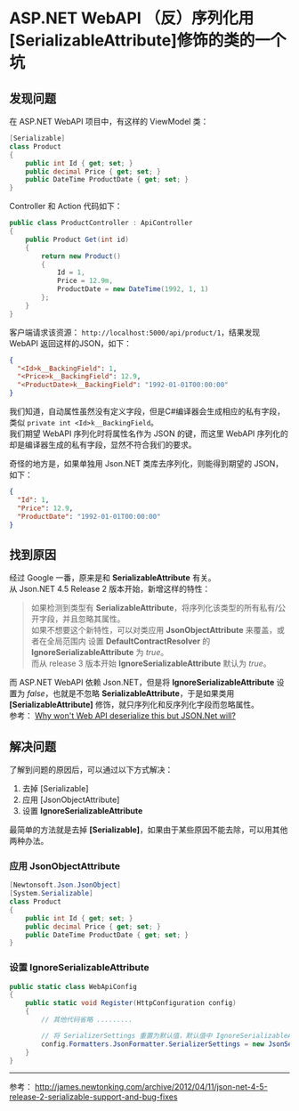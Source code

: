 # ASP.NET WebAPI （反）序列化用[SerializableAttribute]修饰的类的一个坑

## 发现问题
在 ASP.NET WebAPI 项目中，有这样的 ViewModel 类：
``` csharp
[Serializable]
class Product
{
    public int Id { get; set; }
    public decimal Price { get; set; }
    public DateTime ProductDate { get; set; }
}
```
Controller 和 Action 代码如下：
``` csharp
public class ProductController : ApiController
{
    public Product Get(int id)
    {
        return new Product()
        {
            Id = 1,
            Price = 12.9m,
            ProductDate = new DateTime(1992, 1, 1)
        };
    }
}
```
客户端请求该资源： `http://localhost:5000/api/product/1`，结果发现 WebAPI 返回这样的JSON，如下：
``` JSON
{
  "<Id>k__BackingField": 1,
  "<Price>k__BackingField": 12.9,
  "<ProductDate>k__BackingField": "1992-01-01T00:00:00"
}
```

我们知道，自动属性虽然没有定义字段，但是C#编译器会生成相应的私有字段，类似 `private int <Id>k__BackingField`。    
我们期望 WebAPI 序列化时将属性名作为 JSON 的键，而这里 WebAPI 序列化的却是编译器生成的私有字段，显然不符合我们的要求。  

奇怪的地方是，如果单独用 Json.NET 类库去序列化，则能得到期望的 JSON，如下：
``` Json
{
  "Id": 1,
  "Price": 12.9,
  "ProductDate": "1992-01-01T00:00:00"
}
```

## 找到原因  
经过 Google 一番，原来是和 **SerializableAttribute** 有关。  
从 Json.NET 4.5 Release 2 版本开始，新增这样的特性：  
>如果检测到类型有 **SerializableAttribute**，将序列化该类型的所有私有/公开字段，并且忽略其属性。  
如果不想要这个新特性，可以对类应用 **JsonObjectAttribute** 来覆盖，或者在全局范围内 设置 **DefaultContractResolver** 的 **IgnoreSerializableAttribute** 为 *true*。  
而从 release 3 版本开始 **IgnoreSerializableAttribute** 默认为 *true*。  

而 ASP.NET WebAPI 依赖 Json.NET，但是将 **IgnoreSerializableAttribute** 设置为 *false*，也就是不忽略 **SerializableAttribute**，于是如果类用 **[SerializableAttribute]** 修饰，就只序列化和反序列化字段而忽略属性。  
参考： [Why won't Web API deserialize this but JSON.Net will?](http://stackoverflow.com/questions/12843972/why-wont-web-api-deserialize-this-but-json-net-will#comment-17382021)

## 解决问题
了解到问题的原因后，可以通过以下方式解决：
1. 去掉 [Serializable]
2. 应用 [JsonObjectAttribute]
3. 设置 **IgnoreSerializableAttribute**

最简单的方法就是去掉 **[Serializable]**，如果由于某些原因不能去除，可以用其他两种办法。

### 应用 JsonObjectAttribute
``` csharp
[Newtonsoft.Json.JsonObject]
[System.Serializable]
class Product
{
    public int Id { get; set; }
    public decimal Price { get; set; }
    public DateTime ProductDate { get; set; }
}
```

### 设置 **IgnoreSerializableAttribute**
``` csharp
public static class WebApiConfig
{
    public static void Register(HttpConfiguration config)
    {
        // 其他代码省略 .........

        // 将 SerializerSettings 重置为默认值，默认值中 IgnoreSerializableAttribute = true
        config.Formatters.JsonFormatter.SerializerSettings = new JsonSerializerSettings();
    }
}
```

------------------------
参考： http://james.newtonking.com/archive/2012/04/11/json-net-4-5-release-2-serializable-support-and-bug-fixes
